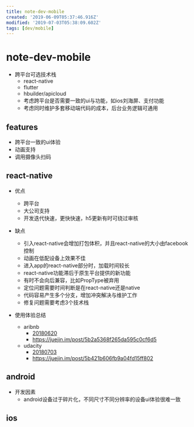 ```yaml
---
title: note-dev-mobile
created: '2019-06-09T05:37:46.916Z'
modified: '2019-07-03T05:38:09.602Z'
tags: [dev/mobile]
---
```


# note-dev-mobile
- 跨平台可选技术栈
    - react-native
    - flutter
    - hbuilder/apicloud
    - 考虑跨平台是否需要一致的ui与功能，如ios刘海屏、支付功能
    - 考虑同时维护多套移动端代码的成本，后台业务逻辑可通用


## features
- 跨平台一致的ui体验
- 动画支持
- 调用摄像头扫码

## react-native
- 优点
    - 跨平台
    - 大公司支持
    - 开发迭代快速，更快快速，h5更新有时可绕过审核
- 缺点
    - 引入react-native会增加打包体积，并且react-native的大小由facebook控制
    - 动画在低配设备上效果不佳
    - 进入app的react-native部分时，加载时间较长
    - react-native功能滞后于原生平台提供的新功能
    - 有时不会向后兼容，比如PropType被弃用
    - 定位问题需要时间判断是在react-native还是native
    - 代码容易产生多个分支，增加冲突解决与维护工作
    - 修复问题需要考虑3个技术栈

- 使用体验总结
    - aribnb
        - [20180620](https://medium.com/airbnb-engineering/react-native-at-airbnb-f95aa460be1c)
        - https://juejin.im/post/5b2a5368f265da595c0cf6d5
    - udacity
        - [20180703](https://engineering.udacity.com/react-native-a-retrospective-from-the-mobile-engineering-team-at-udacity-89975d6a8102)
        - https://juejin.im/post/5b421b606fb9a04fd15ff802

## android
- 开发因素
    - android设备过于碎片化，不同尺寸不同分辨率的设备ui体验很难一致
## ios
